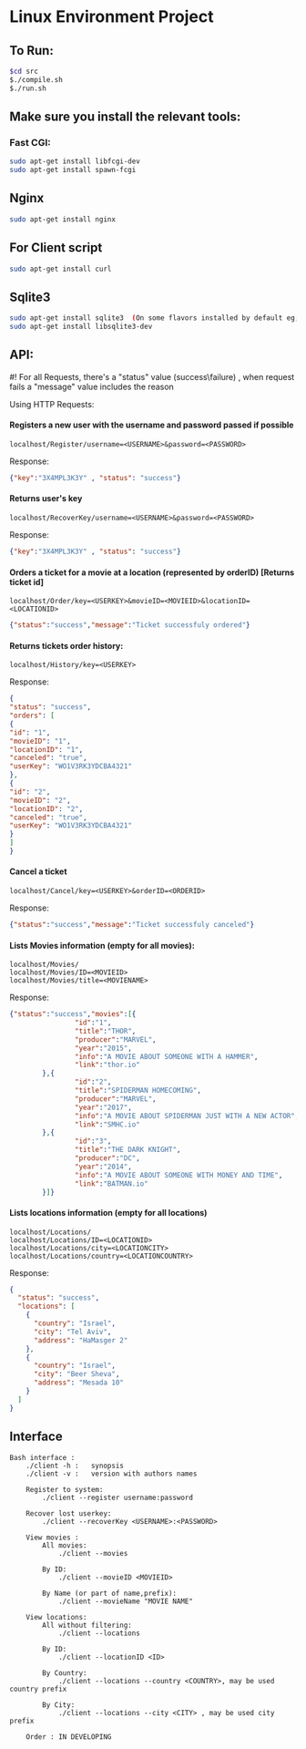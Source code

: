 # Linux Environment Project
## To Run:
```bash
$cd src
$./compile.sh
$./run.sh
```
## Make sure you install the relevant tools:

### Fast CGI:
```bash
sudo apt-get install libfcgi-dev
sudo apt-get install spawn-fcgi
```

## Nginx
```bash
sudo apt-get install nginx
```

## For Client script
```bash
sudo apt-get install curl
```

## Sqlite3
```bash
sudo apt-get install sqlite3  (On some flavors installed by default eg; Ubuntu 16.04)
sudo apt-get install libsqlite3-dev
```



## API:

#! For all Requests, there's a "status" value (success\failure) , when request fails a "message" value includes the reason

Using HTTP Requests:

#### Registers a new user with the username and password passed if possible
```browser
localhost/Register/username=<USERNAME>&password=<PASSWORD>
```
Response:
```json
{"key":"3X4MPL3K3Y" , "status": "success"}
```

#### Returns user's key
```browser
localhost/RecoverKey/username=<USERNAME>&password=<PASSWORD>
```

Response:
```json
{"key":"3X4MPL3K3Y" , "status": "success"}
```

#### Orders a ticket for a movie at a location (represented by orderID) [Returns ticket id]
```browser
localhost/Order/key=<USERKEY>&movieID=<MOVIEID>&locationID=<LOCATIONID>
```
```json
{"status":"success","message":"Ticket successfuly ordered"}
```


#### Returns tickets order history:
```browser
localhost/History/key=<USERKEY>
```

Response:
```json
{
"status": "success",
"orders": [
{
"id": "1",
"movieID": "1",
"locationID": "1",
"canceled": "true",
"userKey": "WO1V3RK3YDCBA4321"
},
{
"id": "2",
"movieID": "2",
"locationID": "2",
"canceled": "true",
"userKey": "WO1V3RK3YDCBA4321"
}
]
}
```
#### Cancel a ticket

```browser
localhost/Cancel/key=<USERKEY>&orderID=<ORDERID>
```

Response:

```json
{"status":"success","message":"Ticket successfuly canceled"}

```
#### Lists Movies information (empty for all movies):

```browser
localhost/Movies/
localhost/Movies/ID=<MOVIEID>
localhost/Movies/title=<MOVIENAME>

```
Response:
```json
{"status":"success","movies":[{
                "id":"1",
                "title":"THOR",
                "producer":"MARVEL",
                "year":"2015",
                "info":"A MOVIE ABOUT SOMEONE WITH A HAMMER",
                "link":"thor.io"
        },{
                "id":"2",
                "title":"SPIDERMAN HOMECOMING",
                "producer":"MARVEL",
                "year":"2017",
                "info":"A MOVIE ABOUT SPIDERMAN JUST WITH A NEW ACTOR",
                "link":"SMHC.io"
        },{
                "id":"3",
                "title":"THE DARK KNIGHT",
                "producer":"DC",
                "year":"2014",
                "info":"A MOVIE ABOUT SOMEONE WITH MONEY AND TIME",
                "link":"BATMAN.io"
        }]}
```

#### Lists locations information (empty for all locations)
```browser
localhost/Locations/
localhost/Locations/ID=<LOCATIONID>
localhost/Locations/city=<LOCATIONCITY>
localhost/Locations/country=<LOCATIONCOUNTRY>
```

Response:
```json
{
  "status": "success",
  "locations": [
    {
      "country": "Israel",
      "city": "Tel Aviv",
      "address": "HaMasger 2"
    },
    {
      "country": "Israel",
      "city": "Beer Sheva",
      "address": "Mesada 10"
    }
  ]
}
```
## Interface
```browser
Bash interface :
	./client -h :	synopsis
	./client -v :	version with authors names
	
	Register to system:
		./client --register username:password
	
	Recover lost userkey:
		./client --recoverKey <USERNAME>:<PASSWORD>
	
	View movies :
		All movies:
			./client --movies
	
		By ID:
			./client --movieID <MOVIEID>
		
		By Name (or part of name,prefix):
			./client --movieName "MOVIE NAME"
			
	View locations:
		All without filtering:
			./client --locations
		
		By ID:
			./client --locationID <ID>
		
		By Country:
			./client --locations --country <COUNTRY>, may be used country prefix
		
		By City:
			./client --locations --city <CITY> , may be used city prefix
      
    Order : IN DEVELOPING
```
